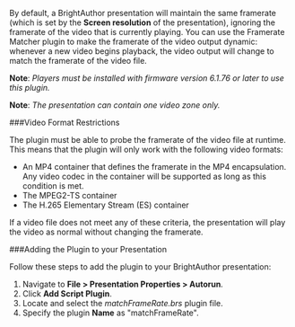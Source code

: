 <p>By default, a BrightAuthor presentation will maintain the same framerate (which is set by the <strong>Screen resolution</strong> of the presentation), ignoring the framerate of the video that is currently playing. You can use the Framerate Matcher plugin to make the framerate of the video output dynamic: whenever a new video begins playback, the video output will change to match the framerate of the video file.</p>
<p><strong>Note</strong>: <em>Players must be installed with firmware version 6.1.76 or later to use this plugin.</em></p>
<p><strong>Note</strong>: <em>The presentation can contain one video zone only.</em></p>
###Video Format Restrictions
<p>The plugin must be able to probe the framerate of the video file at runtime. This means that the plugin will only work with the following video formats:</p>
<ul>
<li>An MP4 container that defines the framerate in the MP4 encapsulation. Any video codec in the container will be supported as long as this condition is met.</li>
<li>The MPEG2-TS container</li>
<li>The H.265 Elementary Stream (ES) container</li>
</ul>
<p>If a video file does not meet any of these criteria, the presentation will play the video as normal without changing the framerate.</p>
###Adding the Plugin to your Presentation
<p>Follow these steps to add the plugin to your BrightAuthor presentation:</p>
<ol>
<li>Navigate to <strong>File > Presentation Properties > Autorun</strong>.</li>
<li>Click <strong>Add Script Plugin</strong>.</li>
<li>Locate and select the <em>matchFrameRate.brs</em> plugin file.</li>
<li>Specify the plugin <strong>Name</strong> as "matchFrameRate".</li>
</ol>
